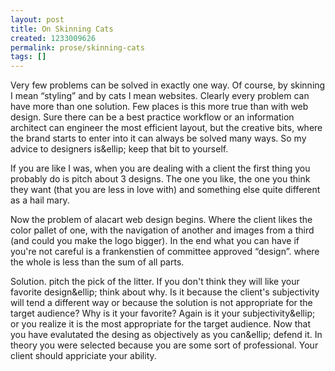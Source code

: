 ```yaml
---
layout: post
title: On Skinning Cats
created: 1233009626
permalink: prose/skinning-cats
tags: []
---
```

Very few problems can be solved in exactly one way. Of course, by skinning I mean &ldquo;styling&rdquo; and by cats I mean websites. Clearly every problem can have more than one solution. Few places is this more true than with web design. Sure there can be a best practice workflow or an information architect can engineer the most efficient layout, but the creative bits, where the brand starts to enter into it can always be solved many ways. So my advice to designers is&ellip; keep that bit to yourself.

If you are like I was, when you are dealing with a client the first thing you probably do is pitch about 3 designs. The one you like, the one you think they want (that you are less in love with) and something else quite different as a hail mary.

Now the problem of alacart web design begins. Where the client likes the color pallet of one, with the navigation of another and images from a third (and could you make the logo bigger). In the end what you can have if you're not careful is a frankenstien of committee approved &ldquo;design&rdquo;. where the whole is less than the sum of all parts.

Solution. pitch the pick of the litter. If you don't think they will like your favorite design&ellip; think about why. Is it because the client's subjectivity will tend a different way or because the solution is not appropriate for the target audience? Why is it your favorite? Again is it your subjectivity&ellip; or you realize it is the most appropriate for the target audience. Now that you have evalutated the desing as objectively as you can&ellip; defend it. In theory you were selected because you are some sort of professional. Your client should appriciate your ability.
